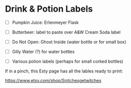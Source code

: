 # Drink & Potion Labels

- [ ] Pumpkin Juice: Erlenmeyer Flask
- [ ] Butterbeer: label to paste over A&W Cream Soda label
- [ ] Do Not Open: Ghost Inside (water bottle or for small box)
- [ ] Gilly Water (?) for water bottles
- [ ] Various potion labels (perhaps for small corked bottles)





If in a pinch, this Esty page has all the lables ready to print:

https://www.etsy.com/shop/Snitchesgetwitches

